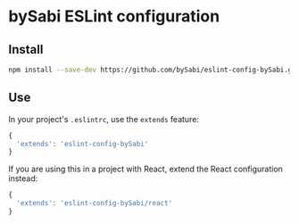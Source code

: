 # bySabi ESLint configuration

## Install

```sh
npm install --save-dev https://github.com/bySabi/eslint-config-bySabi.git#master
```

## Use

In your project's `.eslintrc`, use the `extends` feature:

```js
{
  'extends': 'eslint-config-bySabi'
}
```

If you are using this in a project with React, extend the React configuration
instead:

```js
{
  'extends': 'eslint-config-bySabi/react'
}
```
